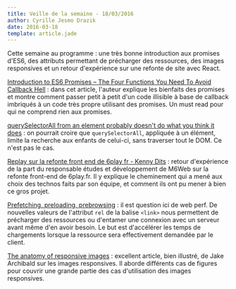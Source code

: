 ```yaml
---
title: Veille de la semaine - 18/03/2016
author: Cyrille Jesmo Drazik
date: 2016-03-18
template: article.jade
---
```


Cette semaine au programme : une très bonne introduction aux promises d'ES6, des
attributs permettant de précharger des ressources, des images responsives et un
retour d'expérience sur une refonte de site avec React.

<span class="more"></span>

[Introduction to ES6 Promises – The Four Functions You Need To Avoid Callback Hell](http://jamesknelson.com/grokking-es6-promises-the-four-functions-you-need-to-avoid-callback-hell/) :
dans cet article, l'auteur explique les bienfaits des promises et montre comment
passer petit à petit d'un code illisible à base de callback imbriqués à un code
très propre utilisant des promises. Un must read pour qui ne comprend rien aux
promises.

[querySelectorAll from an element probably doesn't do what you think it does](https://www.lvh.io/posts/queryselectorall-from-an-element-probably-doesnt-do-what-you-think-it-does.html#) :
on pourrait croire que `querySelectorAll`, appliquée à un élément, limite la
recherche aux enfants de celui-ci, sans traverser tout le DOM. Ce n'est pas le
cas.

[Replay sur la refonte front end de 6play fr - Kenny Dits](https://www.youtube.com/watch?v=6KUXRuNzBwM&feature=youtu.be&t=73) :
retour d'expérience de la part du responsable études et développement de M6Web
sur la refonte front-end de 6play.fr. Il y explique le cheminement qui a mené
aux choix des technos faits par son équipe, et comment ils ont pu mener à bien
ce gros projet.

[Prefetching, preloading, prebrowsing](https://css-tricks.com/prefetching-preloading-prebrowsing/) :
il est question ici de web perf. De nouvelles valeurs de l'attribut `rel` de la
balise `<link>` nous permettent de précharger des ressources ou d'entamer une
connexion avec un serveur avant même d'en avoir besoin. Le but est d'accélérer
les temps de chargements lorsque la ressource sera effectivement demandée par le
client.

[The anatomy of responsive images](https://jakearchibald.com/2015/anatomy-of-responsive-images/) :
excellent article, bien illustré, de Jake Archibald sur les images responsives.
Il aborde différents cas de figures pour couvrir une grande partie des cas
d'utilisation des images responsives.
